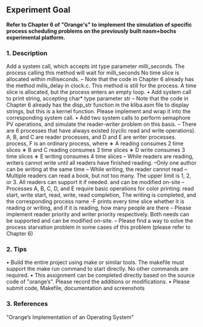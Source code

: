 ## Experiment Goal

**Refer to Chapter 6 of "Orange's" to implement the simulation of specific process scheduling problems on the previously built nasm+bochs experimental platform.**



### 1. Description

Add a system call, which accepts int type parameter milli_seconds. The process calling this method will wait for milli_seconds
No time slice is allocated within milliseconds.
– Note that the code in Chapter 6 already has the method mills_delay in clock.c. This method is still for the process.
A time slice is allocated, but the process enters an empty loop.
• Add system call to print string, accepting char* type parameter str
– Note that the code in Chapter 6 already has the disp_str function in the kliba.asm file to display strings, but this
is a kernel function. Please implement and wrap it into the corresponding system call.
• Add two system calls to perform semaphore PV operations, and simulate the reader-writer problem on this basis.
– There are 6 processes that have always existed (cyclic read and write operations). A, B, and C are reader processes, and D and E are writer processes.
process, F is an ordinary process, where
∗ A reading consumes 2 time slices
∗ B and C reading consumes 3 time slices
∗ D write consumes 3 time slices
∗ E writing consumes 4 time slices
– While readers are reading, writers cannot write until all readers have finished reading.
–Only one author can be writing at the same time
– While writing, the reader cannot read
– Multiple readers can read a book, but not too many. The upper limit is 1, 2, or 3. All readers can support it if needed.
and can be modified on-site
– Processes A, B, C, D, and E require basic operations for color printing: read start, write start, read, write, read completion,
The writing is completed, and the corresponding process name
-F prints every time slice whether it is reading or writing, and if it is reading, how many people are there
– Please implement reader priority and writer priority respectively. Both needs can be supported and can be modified on-site.
– Please find a way to solve the process starvation problem in some cases of this problem (please refer to Chapter 6)



### 2. Tips

• Build the entire project using make or similar tools. The makefile must support the make run command to start directly.
No other commands are required.
• This assignment can be completed directly based on the source code of "orange’s". Please record the additions or modifications.
• Please submit code, Makefile, documentation and screenshots



### 3. References

"Orange’s Implementation of an Operating System"
